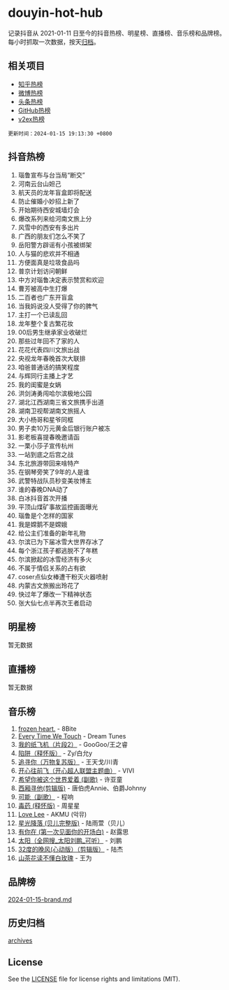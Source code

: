 # douyin-hot-hub

记录抖音从 2021-01-11 日至今的抖音热榜、明星榜、直播榜、音乐榜和品牌榜。每小时抓取一次数据，按天[归档](archives)。

## 相关项目

- [知乎热榜](https://github.com/lonnyzhang423/zhihu-hot-hub)
- [微博热榜](https://github.com/lonnyzhang423/weibo-hot-hub)
- [头条热榜](https://github.com/lonnyzhang423/toutiao-hot-hub)
- [GitHub热榜](https://github.com/lonnyzhang423/github-hot-hub)
- [v2ex热榜](https://github.com/lonnyzhang423/v2ex-hot-hub)


`更新时间：2024-01-15 19:13:30 +0800`

## 抖音热榜

1. 瑙鲁宣布与台当局“断交”
1. 河南云台山妲己
1. 航天员的龙年盲盒即将配送
1. 防止催婚小妙招上新了
1. 开始期待西安城墙灯会
1. 爆改系列来给河南文旅上分
1. 风雪中的西安有多出片
1. 广西的朋友们怎么不笑了
1. 岳阳警方辟谣有小孩被绑架
1. 人与猫的悲欢并不相通
1. 方便面真是垃圾食品吗
1. 普京计划访问朝鲜
1. 中方对瑙鲁决定表示赞赏和欢迎
1. 曹芳被高中生打爆
1. 二百者也广东开盲盒
1. 当我妈说没人受得了你的脾气
1. 主打一个已读乱回
1. 龙年整个复古繁花妆
1. 00后男生继承家业收破烂
1. 那些过年回不了家的人
1. 花花代表四川文旅出战
1. 央视龙年春晚首次大联排
1. 咱爸普通话的搞笑程度
1. 与辉同行主播上才艺
1. 我的闺蜜是女娲
1. 洪剑涛勇闯哈尔滨极地公园
1. 湖北江西湖南三省文旅携手出道
1. 湖南卫视帮湖南文旅摇人
1. 大小杨哥和星爷同框
1. 男子卖10万元黄金后银行账户被冻
1. 影老板喜提春晚邀请函
1. 一栗小莎子宣传杭州
1. 一站到底之后宫之战
1. 东北旅游带回来啥特产
1. 在钢琴旁笑了9年的人是谁
1. 武警特战队员秒变美妆博主
1. 谁的春晚DNA动了
1. 白冰抖音首次开播
1. 平顶山煤矿事故监控画面曝光
1. 瑙鲁是个怎样的国家
1. 我是嫦鹅不是嫦娥
1. 给公主们准备的新年礼物
1. 尔滨已为下届冰雪大世界存冰了
1. 每个浙江孩子都逃脱不了年糕
1. 尔滨掀起的冰雪经济有多火
1. 不属于情侣关系的占有欲
1. coser点仙女棒遭干粉灭火器喷射
1. 内蒙古文旅搬出玲花了
1. 快过年了爆改一下精神状态
1. 张大仙七点半再次王者启动

## 明星榜

暂无数据

## 直播榜

暂无数据

## 音乐榜

1. [frozen heart.](https://sf6-cdn-tos.douyinstatic.com/obj/tos-cn-ve-2774/oIIWJfyjIACZA9zQMtnJ6hQQhFC4vhCupoRBsO) - 8Bite
1. [Every Time We Touch](https://sf86-cdn-tos.douyinstatic.com/obj/tos-cn-ve-2774/ogN6lUKQeBBfEVhIOMikG1CcJjugxk1tztZyhP) - Dream Tunes
1. [我的纸飞机（片段2）](https://sf86-cdn-tos.douyinstatic.com/obj/tos-cn-ve-2774/oM2ZrKcg2CD5AeRB2gkeXOFB1IxAGJdZPazYHf) - GooGoo/王之睿
1. [陷阱（释怀版）](https://sf86-cdn-tos.douyinstatic.com/obj/tos-cn-ve-2774/oE8C21LeZrzKLDFfQYgMzx4GAIHageG5IzayY7) - Zy/白允y
1. [追寻你（万物复苏版）](https://sf3-cdn-tos.douyinstatic.com/obj/tos-cn-ve-2774/oYeAZJsbjIDit9APmBg8u6uDUQnHmoCf3gbo74) - 王天戈/川青
1. [开心往前飞（开心超人联盟主题曲）](https://sf3-cdn-tos.douyinstatic.com/obj/tos-cn-ve-2774/9d8fb7c82cf1421fb93a9fe925275e0a) - VIVI
1. [希望你被这个世界爱着 (副歌)](https://sf86-cdn-tos.douyinstatic.com/obj/tos-cn-ve-2774/oUHCmWQfZlE3QQBKBeD8rCFLpJzPgCpImhsxMt) - 许亚童
1. [西厢寻他(剪辑版)](https://sf6-cdn-tos.douyinstatic.com/obj/tos-cn-ve-2774/oUsAVfAQKlRNxEv5qxvIB8o5qmIWUcXbzJKJhw) - 唐伯虎Annie、伯爵Johnny
1. [可能（副歌）](https://sf86-cdn-tos.douyinstatic.com/obj/tos-cn-ve-2774/cde1731888894259b333569393c2fb51) - 程响
1. [毒药 (释怀版)](https://sf3-cdn-tos.douyinstatic.com/obj/tos-cn-ve-2774/oYILMEAzspdZBIzy4frJNB8ZHPHWAhiwowd4Ad) - 周星星
1. [Love Lee](https://sf6-cdn-tos.douyinstatic.com/obj/tos-cn-ve-2774/o05GbkJGbCBTdDnMtB0fwOYgkeZp23vrWQDQBS) - AKMU (악뮤)
1. [星光降落 (贝儿完整版)](https://sf86-cdn-tos.douyinstatic.com/obj/tos-cn-ve-2774/okwB9hAwyAtsFFkFBzAX1hOOfQuIoMNs0W2Mwr) - 陆雨萱（贝儿）
1. [有你在 (第一次见面你的开场白)](https://sf86-cdn-tos.douyinstatic.com/obj/tos-cn-ve-2774/oAthrQ3ClJBfI57uBoFEgNDYtNCZ0TSYQQfxQ0) - 赵露思
1. [太阳（全网搜_太阳刘鹏_可听）](https://sf6-cdn-tos.douyinstatic.com/obj/tos-cn-ve-2774/ogWbyIQnlBFImVbeDocRdCIYtBHlbJXgfZMvgz) - 刘鹏
1. [32度的晚风(心动版）（剪辑版）](https://sf6-cdn-tos.douyinstatic.com/obj/tos-cn-ve-2774/owNyabsyWdzUulxhoJfK8IBXgp0UMQAHpvGh2B) - 陆杰
1. [山茶花读不懂白玫瑰](https://sf86-cdn-tos.douyinstatic.com/obj/tos-cn-ve-2774/osfn8B7DktrRHEPJgPCfDbw7QDQEkwC16BxZg9) - 王为

## 品牌榜

[2024-01-15-brand.md](archives/2024-01-15-brand.md)

## 历史归档

[archives](archives)

## License

See the [LICENSE](LICENSE) file for license rights and limitations (MIT).
